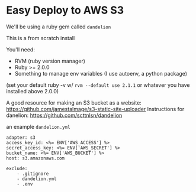 Easy Deploy to AWS S3
=====================

We'll be using a ruby gem called `dandelion`

This is a from scratch install

You'll need:

* RVM (ruby version manager)
* Ruby >= 2.0.0
* Something to manage env variables (I use autoenv, a python package)

(set your default ruby -v w/  `rvm --default use 2.1.1` or whatever you have installed above 2.0.0)

A good resource for making an S3 bucket as a website: https://github.com/jamestalmage/s3-static-site-uploader
Instructions for danelion: https://github.com/scttnlsn/dandelion

an example `dandelion.yml`

    adapter: s3
    access_key_id: <%= ENV['AWS_ACCESS'] %>
    secret_access_key: <%= ENV['AWS_SECRET'] %>
    bucket_name: <%= ENV['AWS_BUCKET'] %>
    host: s3.amazonaws.com
    
    exclude:
        - .gitignore
        - dandelion.yml
        - .env
